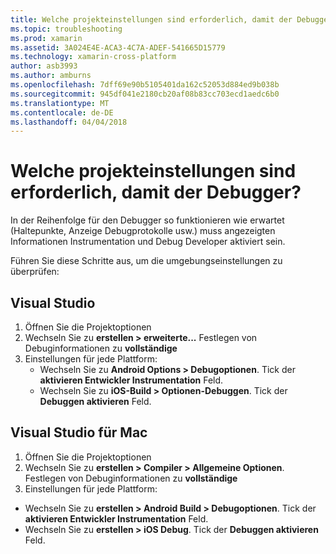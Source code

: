 ```yaml
---
title: Welche projekteinstellungen sind erforderlich, damit der Debugger?
ms.topic: troubleshooting
ms.prod: xamarin
ms.assetid: 3A024E4E-ACA3-4C7A-ADEF-541665D15779
ms.technology: xamarin-cross-platform
author: asb3993
ms.author: amburns
ms.openlocfilehash: 7dff69e90b5105401da162c52053d884ed9b038b
ms.sourcegitcommit: 945df041e2180cb20af08b83cc703ecd1aedc6b0
ms.translationtype: MT
ms.contentlocale: de-DE
ms.lasthandoff: 04/04/2018
---
```

# <a name="what-project-settings-are-required-for-the-debugger"></a>Welche projekteinstellungen sind erforderlich, damit der Debugger?

In der Reihenfolge für den Debugger so funktionieren wie erwartet (Haltepunkte, Anzeige Debugprotokolle usw.) muss angezeigten Informationen Instrumentation und Debug Developer aktiviert sein.

Führen Sie diese Schritte aus, um die umgebungseinstellungen zu überprüfen:

## <a name="visual-studio"></a>Visual Studio
1. Öffnen Sie die Projektoptionen
2. Wechseln Sie zu **erstellen > erweiterte...** Festlegen von Debuginformationen zu **vollständige**
3. Einstellungen für jede Plattform:
   - Wechseln Sie zu **Android Options > Debugoptionen**. Tick der **aktivieren Entwickler Instrumentation** Feld.
   - Wechseln Sie zu **iOS-Build > Optionen-Debuggen**. Tick der **Debuggen aktivieren** Feld.

## <a name="visual-studio-for-mac"></a>Visual Studio für Mac
1. Öffnen Sie die Projektoptionen
2. Wechseln Sie zu **erstellen > Compiler > Allgemeine Optionen**. Festlegen von Debuginformationen zu **vollständige**
3. Einstellungen für jede Plattform:
  - Wechseln Sie zu **erstellen > Android Build > Debugoptionen**. Tick der **aktivieren Entwickler Instrumentation** Feld.
  - Wechseln Sie zu **erstellen > iOS Debug**. Tick der **Debuggen aktivieren** Feld.


